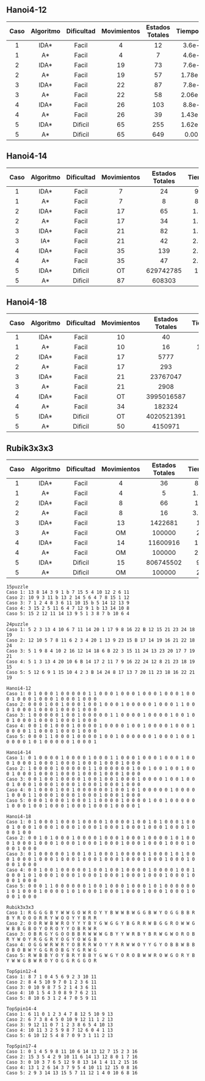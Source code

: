 ## Hanoi4-12
| Caso | Algoritmo | Dificultad | Movimientos | Estados Totales | Tiempo(seg) | Estados / seg | RAM (Gb) |
| :---: | :---: | :---: | :---: | :---: | :---: | :---: | :---: |
| 1 | IDA* | Facil | 4 | 12 | 3.6e-05 | 333333 | 1.623 |
| 1 | A* | Facil | 4 | 7 | 4.6e-05 | 152174 | 1.6278 |
| 2 | IDA* | Facil | 19 | 73 | 7.6e-05 | 960526 | 1.6211 |
| 2 | A* | Facil | 19 | 57 | 1.78e-04 | 320225 | 1.6272 |
| 3 | IDA* | Facil | 22 | 87 | 7.8e-05 | 1.11538e+06 | 1.6216 |
| 3 | A* | Facil | 22 | 58 | 2.06e-04 | 281553 | 1.6279 |
| 4 | IDA* | Facil | 26 | 103 | 8.8e-05 | 1.17045e+06 | 1.6225 |
| 4 | A* | Facil | 26 | 39 | 1.43e-04 | 272727 | 1.6257 |
| 5 | IDA* | Dificil | 65 | 255 | 1.62e-04 | 1.57407e+06 | 1.6194 |
| 5 | A* | Dificil | 65 | 649 | 0.0017 | 366253 | 1.6282 |

## Hanoi4-14
| Caso | Algoritmo | Dificultad | Movimientos | Estados Totales | Tiempo(seg) | Estados / seg | RAM (Gb) |
| :---: | :---: | :---: | :---: | :---: | :---: | :---: | :---: |
| 1 | IDA* | Facil | 7 | 24 | 9.1e-05 | 263736 | 5.6399 |
| 1 | A* | Facil | 7 | 8 | 8.1e-05 | 98765.4 | 5.6678 |
| 2 | IDA* | Facil | 17 | 65 | 1.56e-04 | 416667 | 5.6425 |
| 2 | A* | Facil | 17 | 34 | 1.77e-04 | 192090 | 11.3153 |
| 3 | IDA* | Facil | 21 | 82 | 1.58e-04 | 518987 | 5.6326 |
| 3 | IA* | Facil | 21 | 42 | 2.01e-04 | 208955 | 11.2688 |
| 4 | IDA* | Facil | 35 | 139 | 2.15e-04 | 646512 | 5.6327 |
| 4 | A* | Facil | 35 | 47 | 2.24e-04 | 209821 | 11.2651 |
| 5 | IDA* | Dificil | OT | 629742785 | 1752.41 | 359358 | 3.8348 |
| 5 | A* | Dificil | 87 | 608303 |  5.556 | 109485 | 11.6389 |

## Hanoi4-18
| Caso | Algoritmo | Dificultad | Movimientos | Estados Totales | Tiempo(seg) | Estados / seg | RAM (Gb) |
| :---: | :---: | :---: | :---: | :---: | :---: | :---: | :---: |
| 1 | IDA* | Facil | 10 | 40 | 7.7e-05 | 519481 | 4.7538 |
| 1 | A* | Facil | 10 | 16 | 1.19e-04 | 134454 | 4.7579 |
| 2 | IDA* | Facil | 17 | 5777 | 0.003 | 1.87018e+06 | 4.761 |
| 2 | A* | Facil | 17 | 293 | 0.0015 | 195073 | 4.7546 |
| 3 | IDA* | Facil | 21 | 23767047 | 11.4223 | 2.08075e+06 | 4.7558 |
| 3 | A* | Facil | 21 | 2908 | 0.0163 | 178394 | 4.74997 |
| 4 | IDA* | Facil | OT | 3995016587 | 1803.19 | 2.21552e+06 | 5.2462 |
| 4 | A* | Facil | 34 | 182324 | 1.6217 | 112423 | 9.6439 |
| 5 | IDA* | Dificil | OT | 4020521391 | 1813.11 | 2.21747e+06 | 5.9038 |
| 5 | A* | Dificil | 50 | 4150971 | 52.9804 | 78349.3 | 7.6076 |

## Rubik3x3x3
| Caso | Algoritmo | Dificultad | Movimientos | Estados Totales | Tiempo(seg) | Estados / seg | RAM (Gb) |
| :---: | :---: | :---: | :---: | :---: | :---: | :---: | :---: |
| 1 | IDA* | Facil | 4 | 36 | 8.3e-05 | 433735 | 11.3683 |
| 1 | A* | Facil | 4 | 5 | 1.23e-04 | 40650.4 | 11.3071 |
| 2 | IDA* | Facil | 8 | 66 | 1.2e-04 | 550000 | 11.52 |
| 2 | A* | Facil | 8 | 16 | 3.57e-04 | 44817.9 | 11.3685 |
| 3 | IDA* | Facil | 13 | 1422681 | 1.7895 | 795012 | 11.5613 |
| 3 | A* | Facil | OM | 100000 | 2.3806 | 42005.3 | 13.2543 |
| 4 | IDA* | Facil | 14 | 11600916 | 13.8875 | 835347 | 11.5212 |
| 4 | A* | Facil | OM | 100000 | 2.32163 | 43073.1 | 13.2626 |
| 5 | IDA* | Dificil | 15 | 806745502 | 980.18 | 823058 | 11.28 |
| 5 | A* | Dificil | OM | 100000 | 2.3892 | 41853.4 | 13.2459 |

```
15puzzle
Caso 1: 13 8 14 3 9 1 b 7 15 5 4 10 12 2 6 11
Caso 2: 10 9 3 11 b 13 2 14 5 6 4 7 8 15 1 12
Caso 3: 7 1 2 4 8 3 6 11 10 15 b 5 14 12 13 9
Caso 4: 3 15 2 5 11 6 4 7 12 9 1 b 13 14 10 8
Caso 5: 15 2 12 11 14 13 9 5 1 3 8 7 b 10 6 4

24puzzle
Caso 1: 5 2 3 13 4 10 6 7 11 14 20 1 17 9 8 16 22 B 12 15 21 23 24 18 19
Caso 2: 12 10 5 7 8 11 6 2 3 4 20 1 13 9 23 15 B 17 14 19 16 21 22 18 24
Caso 3: 5 1 9 8 4 10 2 16 12 14 18 6 B 22 3 15 11 24 13 23 20 17 7 19 21
Caso 4: 5 1 3 13 4 20 10 6 B 14 17 2 11 7 9 16 22 24 12 8 21 23 18 19 15
Caso 5: 5 12 6 9 1 15 10 4 2 3 B 14 24 8 17 13 7 20 11 23 18 16 22 21 19

Hanoi4-12
Caso 1: 0 1 0 0 0 1 0 0 0 0 0 1 1 0 0 0 1 0 0 0 1 0 0 0 1 0 0 0 1 0 0 0 1 0 0 0 1 0 0 0 1 0 0 0 1 0 0 0
Caso 2: 0 0 0 1 0 0 1 0 0 0 1 0 0 1 0 0 0 1 0 0 0 0 0 1 0 0 0 1 1 0 0 0 1 0 0 0 1 0 0 0 1 0 0 0 1 0 0 0
Caso 3: 1 0 0 0 0 0 1 0 0 1 0 0 0 0 0 1 1 0 0 0 0 1 0 0 0 0 1 0 0 1 0 0 1 0 0 0 1 0 0 0 1 0 0 0 1 0 0 0
Caso 4: 0 0 1 0 1 0 0 0 1 0 0 0 0 1 0 0 0 0 1 0 0 1 0 0 0 0 1 0 0 0 1 0 0 0 0 1 1 0 0 0 1 0 0 0 1 0 0 0
Caso 5: 0 0 0 1 1 0 0 0 1 0 0 0 0 1 0 0 1 0 0 0 0 0 0 1 0 0 0 1 0 0 1 0 0 0 0 1 0 1 0 0 0 0 0 1 0 0 0 1

Hanoi4-14
Caso 1: 0 1 0 0 0 0 1 0 0 0 0 1 0 0 0 1 1 0 0 0 1 0 0 0 1 0 0 0 1 0 0 0 1 0 0 0 1 0 0 0 1 0 0 0 1 0 0 0 1 0 0 0 1 0 0 0
Caso 2: 1 0 0 0 0 1 0 0 0 0 0 1 1 0 0 0 0 0 0 1 0 0 1 0 0 1 0 0 1 0 0 0 1 0 0 0 1 0 0 0 1 0 0 0 1 0 0 0 1 0 0 0 1 0 0 0
Caso 3: 0 0 1 0 0 1 0 0 0 0 1 0 0 1 0 0 1 0 0 0 1 0 0 0 0 1 0 0 1 0 0 0 1 0 0 0 1 0 0 0 1 0 0 0 1 0 0 0 1 0 0 0 1 0 0 0
Caso 4: 0 1 0 0 0 1 0 0 1 0 0 0 0 0 0 1 0 0 1 0 1 0 0 0 0 0 1 0 0 0 0 1 0 0 0 1 1 0 0 0 1 0 0 0 1 0 0 0 1 0 0 0 1 0 0 0
Caso 5: 0 0 0 1 0 0 0 1 0 0 0 1 1 0 0 0 0 1 0 0 0 0 1 0 0 1 0 0 0 0 0 1 0 0 0 1 0 0 1 0 0 0 1 0 0 0 1 0 0 0 1 0 0 0 0 1

Hanoi4-18
Caso 1: 0 1 0 0 0 1 0 0 0 1 0 0 0 0 1 0 0 0 0 1 0 0 1 0 1 0 0 0 1 0 0 0 1 0 0 0 1 0 0 0 1 0 0 0 1 0 0 0 1 0 0 0 1 0 0 0 1 0 0 0 1 0 0 0 1 0 0 0 1 0 0
Caso 2: 0 0 1 0 1 0 0 0 1 0 0 0 0 1 0 0 0 1 0 0 0 1 0 0 0 0 1 0 1 0 0 0 1 0 0 0 1 0 0 0 1 0 0 0 1 0 0 0 1 0 0 0 1 0 0 0 1 0 0 0 1 0 0 0 1 0 0 0 1 0 0 0
Caso 3: 0 1 0 0 0 0 0 1 0 0 1 0 1 0 0 0 1 0 0 0 0 0 1 0 0 0 1 0 1 0 0 0 1 0 0 0 1 0 0 0 1 0 0 0 1 0 0 0 1 0 0 0 1 0 0 0 1 0 0 0 1 0 0 0 1 0 0 0 1 0 0 0
Caso 4: 0 0 1 0 0 1 0 0 0 0 0 1 0 0 1 0 0 1 0 0 0 0 1 0 0 0 0 1 0 0 1 0 0 0 1 0 1 0 0 0 1 0 0 0 1 0 0 0 1 0 0 0 1 0 0 0 1 0 0 0 1 0 0 0 1 0 0 0 1 0 0 0
Caso 5: 0 0 0 1 1 0 0 0 0 0 0 1 0 0 1 0 0 0 1 0 0 0 1 0 1 0 0 0 0 0 0 1 0 1 0 0 0 1 0 0 0 0 1 0 1 0 0 0 1 0 0 0 1 0 0 0 1 0 0 0 1 0 0 0 1 0 0 0 1 0 0 0

Rubik3x3x3
Caso 1: R G G G B Y W W G O W R O Y Y B W W B W G G B W Y O G G B B R B Y R O O O R R Y W O O Y Y B R R 
Caso 2: O O R W B W R O Y Y Y B Y G W G G Y B G R R W B G G R O W W G W B B G B O Y O R O Y Y O B R W R
Caso 3: O B R G Y G O O B B R W W W G B Y Y W R B Y B R W G W O R O B R Y W O Y R G G R Y O G Y O W G B
Caso 4: O G G W R W R Y O B R R W O Y Y R R W W O Y Y G Y O B B W B B O B O B W Y G G R O B G Y G R W G
Caso 5: R W B B Y O Y B R Y B B Y G W G Y O R O B W W R O W G O R Y B Y W W G B W R O Y O G G R G G O R

TopSpin12-4
Caso 1: 8 7 1 0 4 5 6 9 2 3 10 11
Caso 2: 8 4 5 10 9 7 0 1 2 3 6 11
Caso 3: 0 10 9 8 7 5 2 1 4 3 6 11
Caso 4: 10 1 5 4 3 0 8 9 7 6 2 11
Caso 5: 8 10 6 3 1 2 4 7 0 5 9 11 

TopSpin14-4
Caso 1: 6 11 0 1 2 3 4 7 8 12 5 10 9 13
Caso 2: 6 7 3 8 4 5 0 10 9 12 11 1 2 13
Caso 3: 9 12 11 0 7 1 2 3 8 6 5 4 10 13
Caso 4: 10 11 3 2 5 9 8 7 12 6 0 4 1 13
Caso 5: 6 10 12 5 4 8 7 0 9 3 1 11 2 13

TopSpin17-4
Caso 1: 0 1 4 5 9 8 11 10 6 14 13 12 7 15 2 3 16
Caso 2: 15 3 5 4 2 9 10 11 6 14 13 12 8 0 1 7 16 
Caso 3: 0 10 3 7 6 5 12 9 8 13 14 1 4 11 2 15 16
Caso 4: 13 1 2 6 14 3 7 9 5 4 10 11 12 15 0 8 16
Caso 5: 2 9 3 14 13 15 5 7 11 12 1 4 0 10 6 8 16
```